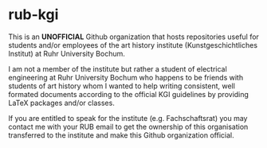 # rub-kgi

This is an **UNOFFICIAL** Github organization that hosts repositories useful for students and/or employees of the art history institute (Kunstgeschichtliches Institut) at Ruhr University Bochum.

I am not a member of the institute but rather a student of electrical engineering at Ruhr University Bochum who happens to be friends with students of art history whom I wanted to help writing consistent, well formated documents according to the official KGI guidelines by providing LaTeX packages and/or classes.

If you are entitled to speak for the institute (e.g. Fachschaftsrat) you may contact me with your RUB email to get the ownership of this organisation transferred to the institute and make this Github organization official.

